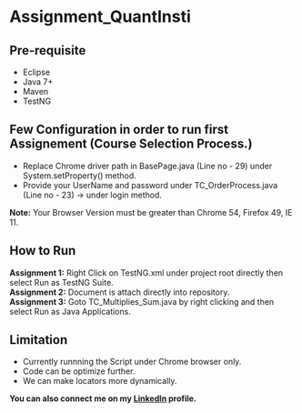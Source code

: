 # Assignment_QuantInsti

## Pre-requisite
- Eclipse
- Java 7+
- Maven
- TestNG

## Few Configuration in order to run first Assignement (Course Selection Process.)
- Replace Chrome driver path in BasePage.java (Line no - 29) under System.setProperty() method.
- Provide your UserName and password under TC_OrderProcess.java (Line no - 23) -> under login method. 

**Note:** Your Browser Version must be greater than Chrome 54, Firefox 49, IE 11.

## How to Run
**Assignment 1:** Right Click on TestNG.xml under project root directly then select Run as TestNG Suite.<br/>
**Assignment 2:** Document is attach directly into repository.<br/>
**Assignment 3:** Goto TC_Multiplies_Sum.java by right clicking and then select Run as Java Applications.<br/>

## Limitation
- Currently runnning the Script under Chrome browser only.
- Code can be optimize further.
- We can make locators more dynamically.


**You can also connect me on my [LinkedIn](https://www.linkedin.com/in/shankarlal-gupta/) profile.**
